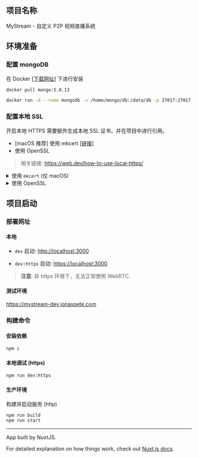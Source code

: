 ## 项目名称

MyStream - 自定义 P2P 视频直播系统

## 环境准备

### 配置 mongoDB

在 Docker [[下载网址](https://www.docker.com/products/docker-desktop/)] 下进行安装

```zsh
docker pull mongo:5.0.13

docker run -d --name mongodb -v /home/mongo/db:/data/db -p 27017:27017 mongo:5.0.13
```

### 配置本地 SSL

开启本地 HTTPS 需要额外生成本地 SSL 证书，并在项目中进行引用。

- [macOS 推荐] 使用 mkcert [[链接](https://github.com/FiloSottile/mkcert/releases)]
- 使用 OpenSSL

> 相关链接: <https://web.dev/how-to-use-local-https/>

<details>
<summary>使用 <code>mkcert</code> (仅 macOS)</summary>

1. 安装 `mkcert`

   ```zsh
   brew install mkcert
   brew install nss # if you use Firefox
   ```

2. 添加 `mkcert` 到你本地 CA 中

   ```zsh
   mkcert -install
   ```

3. 生成本地证书

   在终端中 `cd` 到本项目的根目录，然后执行

   ```zsh
   mkcert localhost
   mv localhost-key.pem localhost.pem config/cert
   ```

4. [可选] 更改证书引用路径

   如果证书名字有更改的话，在 `nuxt.config.js` 和 `src/api/modules/socket-io/index.ts` 中更改引用路径

</details>

<details>
<summary>使用 OpenSSL</summary>

```zsh
openssl req -x509 -nodes -new -sha256 -days 1024 -newkey rsa:2048 -keyout RootCA.key -out RootCA.pem -subj "/C=US/CN=Example-Root-CA"
openssl x509 -outform pem -in RootCA.pem -out RootCA.crt

mv RootCA.crt ./config/cert/localhost-cert.crt
mv RootCA.key ./config/cert/localhost-key.key
rm RootCA.pem
```

把证书设置为本地信任，然后检查下列文件中证书引用路径是否正确。

- `nuxt.config.js`
- `src/api/modules/socket-io/index.ts`

</details>

## 项目启动

### 部署网址

#### 本地

- `dev` 启动: <http://localhost:3000>

- `dev:https` 启动: <https://localhost:3000>

> **注意**: 非 https 环境下，无法正常使用 WebRTC.

#### 测试环境

<https://mystream-dev.jonaspete.com>

### 构建命令

#### 安装依赖

```zsh
npm i
```

#### 本地调试 (https)

```zsh
npm run dev:https
```

#### 生产环境

构建并启动服务 (http)

```zsh
npm run build
npm run start
```

---

App built by NuxtJS.

For detailed explanation on how things work, check out [Nuxt.js docs](https://nuxtjs.org).
